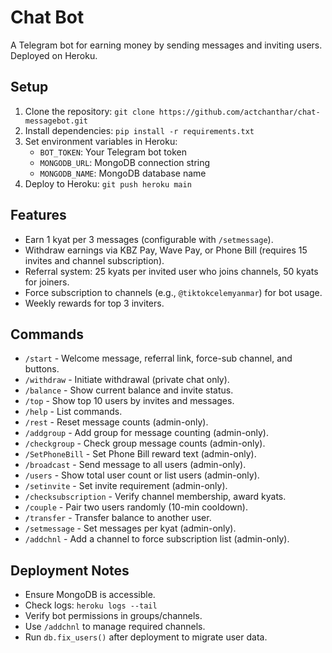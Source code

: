 # Chat Bot
A Telegram bot for earning money by sending messages and inviting users. Deployed on Heroku.

## Setup
1. Clone the repository: `git clone https://github.com/actchanthar/chat-messagebot.git`
2. Install dependencies: `pip install -r requirements.txt`
3. Set environment variables in Heroku:
   - `BOT_TOKEN`: Your Telegram bot token
   - `MONGODB_URL`: MongoDB connection string
   - `MONGODB_NAME`: MongoDB database name
4. Deploy to Heroku: `git push heroku main`

## Features
- Earn 1 kyat per 3 messages (configurable with `/setmessage`).
- Withdraw earnings via KBZ Pay, Wave Pay, or Phone Bill (requires 15 invites and channel subscription).
- Referral system: 25 kyats per invited user who joins channels, 50 kyats for joiners.
- Force subscription to channels (e.g., `@tiktokcelemyanmar`) for bot usage.
- Weekly rewards for top 3 inviters.

## Commands
- `/start` - Welcome message, referral link, force-sub channel, and buttons.
- `/withdraw` - Initiate withdrawal (private chat only).
- `/balance` - Show current balance and invite status.
- `/top` - Show top 10 users by invites and messages.
- `/help` - List commands.
- `/rest` - Reset message counts (admin-only).
- `/addgroup` - Add group for message counting (admin-only).
- `/checkgroup` - Check group message counts (admin-only).
- `/SetPhoneBill` - Set Phone Bill reward text (admin-only).
- `/broadcast` - Send message to all users (admin-only).
- `/users` - Show total user count or list users (admin-only).
- `/setinvite` - Set invite requirement (admin-only).
- `/checksubscription` - Verify channel membership, award kyats.
- `/couple` - Pair two users randomly (10-min cooldown).
- `/transfer` - Transfer balance to another user.
- `/setmessage` - Set messages per kyat (admin-only).
- `/addchnl` - Add a channel to force subscription list (admin-only).

## Deployment Notes
- Ensure MongoDB is accessible.
- Check logs: `heroku logs --tail`
- Verify bot permissions in groups/channels.
- Use `/addchnl` to manage required channels.
- Run `db.fix_users()` after deployment to migrate user data.